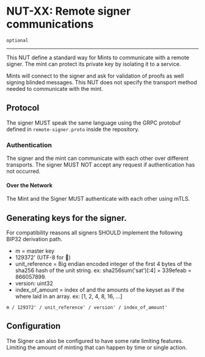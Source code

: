 # NUT-XX: Remote signer communications

`optional`

---

This NUT define a standard way for Mints to communicate with a remote signer. The mint can protect its private key by isolating it to a service.

Mints will connect to the signer and ask for validation of proofs as well signing blinded messages. This NUT does not specify the transport method needed to communicate with the mint.

## Protocol

The signer MUST speak the same language using the GRPC protobuf defined in `remote-signer.proto` inside the repository.

### Authentication

The signer and the mint can communicate with each other over different transports.
The signer MUST NOT accept any request if authentication has not occurred.

#### Over the Network

The Mint and the Signer MUST authenticate with each other using mTLS.

## Generating keys for the signer.

For compatibility reasons all signers SHOULD implement the following BIP32 derivation path.

- m = master key
- 129372' (UTF-8 for 🥜)
- unit_reference = Big endian encoded integer of the first 4 bytes of the sha256 hash of the unit string.
  ex: sha256sum('sat')[:4] = 339efeab = 866057899.
- version: uint32
- index_of_amount = index of and the amounts of the keyset as if the where laid in an array. ex: [1, 2, 4, 8, 16, ...]

`m / 129372' / unit_reference' / version' / index_of_amount'`

## Configuration

The Signer can also be configured to have some rate limiting features. Limiting the amount of minting that can happen by
time or single action.

